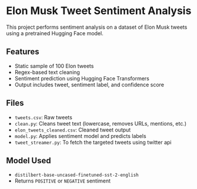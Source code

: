 # Elon Musk Tweet Sentiment Analysis

This project performs sentiment analysis on a dataset of Elon Musk tweets using a pretrained Hugging Face model.

## Features

- Static sample of 100 Elon tweets
- Regex-based text cleaning
- Sentiment prediction using Hugging Face Transformers
- Output includes tweet, sentiment label, and confidence score

## Files

- `tweets.csv`: Raw tweets
- `clean.py`: Cleans tweet text (lowercase, removes URLs, mentions, etc.)
- `elon_tweets_cleaned.csv`: Cleaned tweet output
- `model.py`: Applies sentiment model and predicts labels
- `tweet_streamer.py`: To fetch the targeted tweets using twitter api

## Model Used

- `distilbert-base-uncased-finetuned-sst-2-english`
- Returns `POSITIVE` or `NEGATIVE` sentiment
